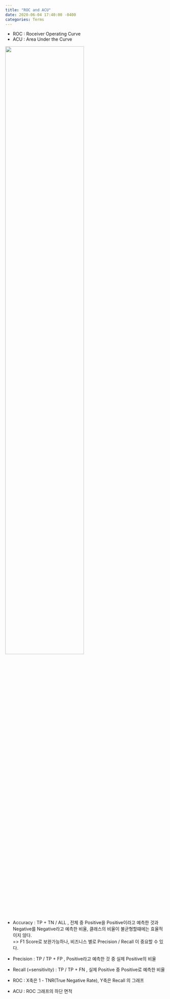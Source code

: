 ```yaml
---
title: "ROC and ACU"
date: 2020-06-04 17:40:00 -0400
categories: Terms
---
```


* ROC : Roceiver Operating Curve
* ACU : Area Under the Curve  
  
  
  
<img src="https://www.researchgate.net/profile/Karel_Horak/publication/318859551/figure/fig5/AS:615588489621513@1523779141997/Structure-of-the-confusion-matrix-with-TP-FN-FP-and-TN-values.png" width="70%"></img>
  
  
* Accuracy  : TP + TN / ALL , 전체 중 Positive을 Positive이라고 예측한 것과 Negative를 Negative라고 예측한 비율, 클래스의 비율이 불균형할떄에는 효율적이지 않다.  
=> F1 Score로 보완가능하나, 비즈니스 별로 Precision / Recall 이 중요할 수 있다.  
* Precision  : TP / TP + FP  , Positive라고 예측한 것 중 실제 Positive의 비율  
* Recall (=sensitivity)   : TP / TP + FN  , 실제 Positive 중 Positive로 예측한 비율
  
  
  
* ROC : X축은 1 - TNR(True Negative Rate), Y축은 Recall 의 그래프  
* ACU : ROC 그래프의 하단 면적






